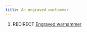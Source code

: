 ```yaml
---
title: An engraved warhammer
---
```


1.  REDIRECT [Engraved warhammer](Engraved_warhammer "wikilink")